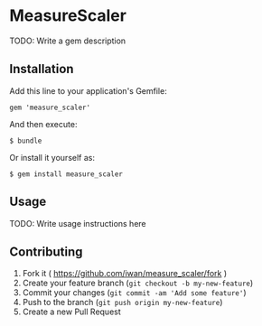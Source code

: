 # MeasureScaler

TODO: Write a gem description

## Installation

Add this line to your application's Gemfile:

    gem 'measure_scaler'

And then execute:

    $ bundle

Or install it yourself as:

    $ gem install measure_scaler

## Usage

TODO: Write usage instructions here

## Contributing

1. Fork it ( https://github.com/iwan/measure_scaler/fork )
2. Create your feature branch (`git checkout -b my-new-feature`)
3. Commit your changes (`git commit -am 'Add some feature'`)
4. Push to the branch (`git push origin my-new-feature`)
5. Create a new Pull Request

